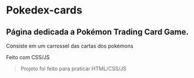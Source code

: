 # Pokedex-cards

## Página dedicada a Pokémon Trading Card Game.
Consiste em um carrossel das cartas dos pokémons

Feito com CSS/JS

> Projeto foi feito para praticar HTML/CSS/JS 
